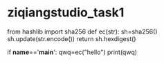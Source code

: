 # ziqiangstudio_task1
from hashlib import sha256
def ec(str):
    sh=sha256()
    sh.update(str.encode())
    return sh.hexdigest()
    
if __name__=='__main__':
    qwq=ec("hello")
    print(qwq)

